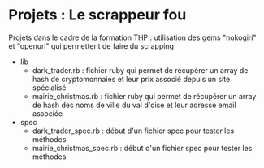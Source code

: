 
# Projets : Le scrappeur fou

Projets dans le cadre de la formation THP : utilisation des gems "nokogiri" et "openuri" qui permettent de faire du scrapping

- lib 
    - dark_trader.rb : fichier ruby qui permet de récupérer un array de hash de cryptomonnaies et leur prix associé depuis un site spécialisé
    - mairie_christmas.rb : fichier ruby qui permet de récupérer un array de hash des noms de ville du val d'oise et leur adresse email associée
-  spec
    - dark_trader_spec.rb : début d'un fichier spec pour tester les méthodes
    - mairie_christmas_spec.rb : début d'un fichier spec pour tester les méthodes


